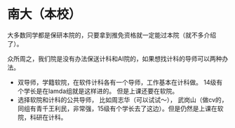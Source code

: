# 南大（本校）

大多数同学都是保研本院的，只要拿到推免资格就一定能过本院（就不多介绍了）。 

众所周之，我们院是没有办法保送计科和AI院的，如果想找计科的导师可以两种办法。 

- 双导师，学籍软院，在软件计科各有一个导师，工作基本在计科做。 14级有个学长是在lamda组就是这样进的。 但是上课还要在软院。
- 选择软院和计科的公共导师， 比如周志华（可以试试～）， 武岗山（做cv的，同组有青千王利民，非常强，15级有个学长去了这边）。但是仍然是上课在软院，科研在计科。
